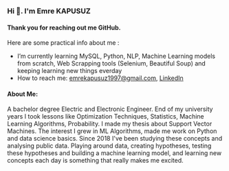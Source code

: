 ### Hi 👋. I'm Emre KAPUSUZ

#### Thank you for reaching out me GitHub.

Here are some practical info about me :

* I’m currently learning MySQL, Python, NLP, Machine Learning models from scratch, Web Scrapping tools (Selenium, Beautiful Soup) and keeping learning new things everday
* How to reach me: emrekapusuz1997@gmail.com, [LinkedIn](https://www.linkedin.com/in/emrekapusuz/)

#### About Me:
A bachelor degree Electric and Electronic Engineer. End of my university years I took lessons like Optimization Techniques, 
Statistics, Machine Learning Algorithms, Probability. I made my thesis about Support Vector Machines. The interest I grew in ML Algorithms, 
made me work on Python and data science basics. Since 2018 I've been studying these concepts and analysing public data.
Playing around data, creating hypotheses, testing these hypotheses and building a machine learning model,
and learning new concepts each day is something that really makes me excited.








<!--
**emrekapusuzz/emrekapusuzz** is a ✨ _special_ ✨ repository because its `README.md` (this file) appears on your GitHub profile.

Here are some ideas to get you started:

- 🔭 I’m currently working on ...
- 🌱 I’m currently learning ...
- 👯 I’m looking to collaborate on ...
- 🤔 I’m looking for help with ...
- 💬 Ask me about ...
- 📫 How to reach me: ...
- 😄 Pronouns: ...
- ⚡ Fun fact: ...
-->
